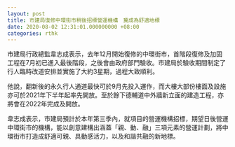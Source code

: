 ```yaml
---
layout: post
title: 市建局復修中環街市稍後招標營運機構　冀成為舒適地標
date: 2020-08-02 12:31:01.000000000 +08:00
categories: rthk
---
```


市建局行政總監韋志成表示，去年12月開始復修的中環街市，首階段復修及加固工程在7月初已進入最後階段，之後會由政府部門驗收。市建局於驗收期間制定了行人臨時改道安排並實施了大約3星期，過程大致順利。

他說，翻新後的永久行人通道最快可於9月先投入運作，而大樓大部份樓面及設施亦可於2021年下半年起率先開放。至於餘下德輔道中外牆新立面的建造工程，亦將會在2022年完成及開放。

韋志成表示，市建局預計於本年第三季內，就項目的營運機構招標，期望日後營運中環街市的機構，能以創意建構出涵蓋「親、動、融」三項元素的營運計劃，將中環街市打造成舒適可親、具動感活力，以及和諧共融的新地標。
